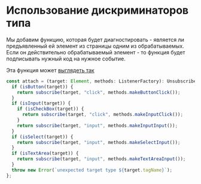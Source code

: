 # Использование дискриминаторов типа

Мы добавим функцию, которая будет диагностировать - является ли предъявленный ей элемент из страницы одним из обрабатываемых. Если он действительно обрабатываемый элемент - то функция будет подписывать нужный код на нужное событие.

Эта функция может [выглядеть так](https://codesandbox.io/s/step-3-demo-4-5-module-4-3lfli?file=/src/detect-bind-element.ts:245-876)

```ts
const attach = (target: Element, methods: ListenerFactory): Unsubscribe => {
  if (isButton(target)) {
    return subscribe(target, "click", methods.makeButtonClick());
  }
  if (isInput(target)) {
    if (isCheckBox(target)) {
      return subscribe(target, "click", methods.makeInputClick());
    }
    return subscribe(target, "input", methods.makeInputInput());
  }
  if (isSelect(target)) {
    return subscribe(target, "input", methods.makeSelectInput());
  }
  if (isTextArea(target)) {
    return subscribe(target, "input", methods.makeTextAreaInput());
  }
  throw new Error(`unexpected target type ${target.tagName}`);
};
```
